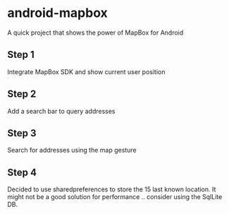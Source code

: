 # android-mapbox
A quick project that shows the power of MapBox for Android 


## Step 1 
Integrate MapBox SDK and show current user position

## Step 2 
Add a search bar to query addresses

## Step 3
Search for addresses using the map gesture 

## Step 4
Decided to use sharedpreferences to store the 15 last known location.
It might not be a good solution for performance .. consider using the SqlLite DB.

